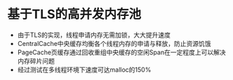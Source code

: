 # 基于TLS的高并发内存池  
* 由于TLS的实现，线程申请内存无需加锁，大大提升速度  
* CentralCache中央缓存均衡各个线程内存的申请与释放，防止资源饥饿   
* PageCache页缓存通过回收重组中央缓存的空闲Span在一定程度上可以解决内存碎片问题
* 经过测试在多线程环境下速度可达malloc的150%
